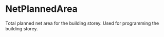 NetPlannedArea
==============

Total planned net area for the building storey. Used for programming the building storey.
